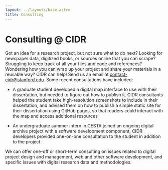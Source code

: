```yaml
---
layout: ../layouts/base.astro
title: Consulting
---
```


# Consulting @ CIDR

Got an idea for a research project, but not sure what to do next? Looking for newspaper data, digitized books, or sources online that you can scrape? Struggling to keep track of all your files and code and references? Wondering how you can wrap up your project and share your materials in a reusable way? CIDR can help! Send us an email at contact-cidr@stanford.edu. Some recent consultations have included:

- A graduate student developed a digital map interface to use with their dissertation, but needed to figure out how to publish it. CIDR consultants helped the student take high-resolution screenshots to include in their dissertation, and advised them on how to publish a simple static site for their dissertation using GitHub pages, so that readers could interact with the map and access additional resources

- An undergraduate summer intern in CESTA joined an ongoing digital archive project with a software development component; CIDR developers provided one-on-one consultation to the student in addition to the project.

We can offer one-off or short-term consulting on issues related to digital project design and management, web and other software development, and specific issues with digital research data and methodologies.
